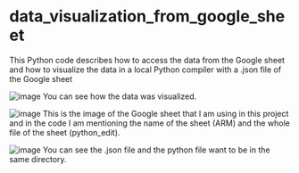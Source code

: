 # data_visualization_from_google_sheet
This Python code describes how to access the data from the Google sheet and how to visualize the data in a local Python compiler with a .json file of the Google sheet

![image](https://github.com/qbi777/data_visualization_from_google_sheet/assets/123941775/25d8d6c6-fcfb-4d31-b893-185bfbc7c591)
You can see how the data was visualized.

![image](https://github.com/qbi777/data_visualization_from_google_sheet/assets/123941775/0c9288b0-5bb9-41ef-b5fa-f01c76794acc)
This is the image of the Google sheet that I am using in this project and in the code I am mentioning the name of the sheet (ARM) and the whole file of the sheet (python_edit).

![image](https://github.com/qbi777/data_visualization_from_google_sheet/assets/123941775/9b402118-43b2-4354-a45e-57eef7d286c1)
You can see the .json file and the python file want to be in the same directory.
